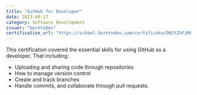 ```yaml
---
title: "GitHub for Developer"
date: 2023-08-17
category: Software Development
issuer: "borntoDev"
certification_url: "https://school.borntodev.com/certificate/0N2tZhFiMF9w"
---
```


This certification covered the essential skills for using GitHub as a developer. That including:
   - Uploading and sharing code through repositories
   - How to manage version control
   - Create and track branches
   - Handle commits, and collaborate through pull requests.